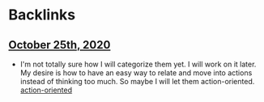 
# Backlinks
## [October 25th, 2020](<October 25th, 2020.md>)
- I'm not totally sure how I will categorize them yet. I will work on it later. My desire is how to have an easy way to relate and move into actions instead of thinking too much. So maybe I will let them action-oriented. [action-oriented](<action-oriented.md>)

